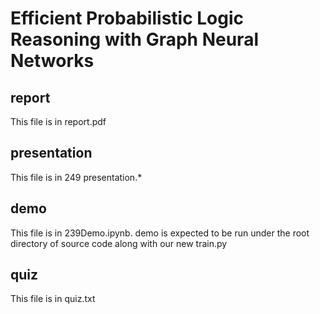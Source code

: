 # Efficient Probabilistic Logic Reasoning with Graph Neural Networks
## report
This file is in report.pdf
## presentation
This file is in 249 presentation.*
## demo 
This file is in 239Demo.ipynb. demo is expected to be run under the root directory of source code along with our new train.py
## quiz
This file is in quiz.txt
